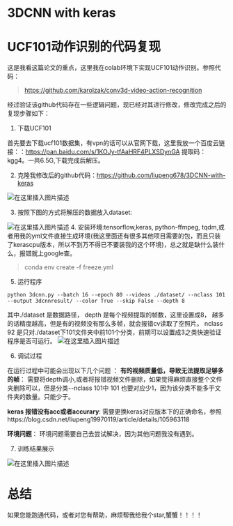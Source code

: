 # 3DCNN with keras






 # UCF101动作识别的代码复现

这是我看这篇论文的重点，这里我在colab环境下实现UCF101动作识别。参照代码：

> https://github.com/karolzak/conv3d-video-action-recognition

经过验证该github代码存在一些逻辑问题，现已经对其进行修改，修改完成之后的复现步骤如下：

1. 下载UCF101

首先要去下载ucf101数据集，有vpn的话可以从官网下载，这里我放一个百度云链接：：https://pan.baidu.com/s/1KOJy-tfAaHRF4PLXSDynGA  提取码：kgg4。一共6.5G,下载完成后解压。

2. 克隆我修改后的github代码：https://github.com/liupeng678/3DCNN-with-keras

![在这里插入图片描述](https://img-blog.csdnimg.cn/20200507183655208.png?x-oss-process=image/watermark,type_ZmFuZ3poZW5naGVpdGk,shadow_10,text_aHR0cHM6Ly9ibG9nLmNzZG4ubmV0L2xpdXBlbmcxOTk3MDExOQ==,size_16,color_FFFFFF,t_70)




3. 按照下图的方式将解压的数据放入dataset:


![在这里插入图片描述](https://img-blog.csdnimg.cn/20200507183757510.png?x-oss-process=image/watermark,type_ZmFuZ3poZW5naGVpdGk,shadow_10,text_aHR0cHM6Ly9ibG9nLmNzZG4ubmV0L2xpdXBlbmcxOTk3MDExOQ==,size_16,color_FFFFFF,t_70)
4.  安装环境:tensorflow,keras, python-ffmpeg, tqdm,或者用我的yml文件直接生成环境(我这里面还有很多其他项目需要的包，而且只装了kerascpu版本，所以不到万不得已不要装我的这个环境)，总之就是缺什么装什么，报错就上google查。

> conda env create -f freeze.yml


5.  运行程序

```
python 3dcnn.py --batch 16 --epoch 80 --videos ./dataset/ --nclass 101 --output 3dcnnresult/ --color True --skip False --depth 8
```
其中./dataset 是数据路径，  depth 是每个视频提取的帧数，这里设置成8， 越多的话精度越高，但是有的视频没有那么多帧，就会报错cv读取了空照片。 nclass 92 是只对./dataset下101文件夹中前101个分类，前期可以设置成3之类快速验证程序是否可运行。
![在这里插入图片描述](https://img-blog.csdnimg.cn/20200507185037914.png?x-oss-process=image/watermark,type_ZmFuZ3poZW5naGVpdGk,shadow_10,text_aHR0cHM6Ly9ibG9nLmNzZG4ubmV0L2xpdXBlbmcxOTk3MDExOQ==,size_16,color_FFFFFF,t_70)


6. 调试过程

在运行过程中可能会出现以下几个问题 ： 
**有的视频质量低，导致无法提取足够多的帧**： 需要将depth调小,或者将报错视频文件删除，如果觉得麻烦直接整个文件夹删除可以，但是分类--nclass 101中 101 也要对应少1，因为该分类不能多于文件夹的数量。只能少于。

**keras 报错没有acc或者accurary**: 需要更换keras对应版本下的正确命名，参照https://blog.csdn.net/liupeng19970119/article/details/105963118

**环境问题**： 环境问题需要自己去尝试解决，因为其他问题我没有遇到。


7. 训练结果展示

![在这里插入图片描述](https://img-blog.csdnimg.cn/20200507185743468.png?x-oss-process=image/watermark,type_ZmFuZ3poZW5naGVpdGk,shadow_10,text_aHR0cHM6Ly9ibG9nLmNzZG4ubmV0L2xpdXBlbmcxOTk3MDExOQ==,size_16,color_FFFFFF,t_70)


# 总结

 如果您能跑通代码，或者对您有帮助，麻烦帮我给我个star,蟹蟹！！！！
